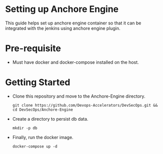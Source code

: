 # Setting up Anchore Engine

This guide helps set up anchore engine container so that it can be integrated with the jenkins using anchore engine plugin.

# Pre-requisite

- Must have docker and docker-compose installed on the host.

# Getting Started

  - Clone this repository and move to the Anchore-Engine directory.
    ```
    git clone https://github.com/Devops-Accelerators/DevSecOps.git && cd DevSecOps/Anchore-Engine
    ```
  - Create a directory to persist db data.
    ```
    mkdir -p db
    ```
  - Finally, run the docker image.
    ```
    docker-compose up -d
    ```
